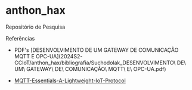 # anthon_hax
Repositório de Pesquisa

Referências

- PDF's
    [DESENVOLVIMENTO DE UM GATEWAY DE COMUNICAÇÃO MQTT E OPC-UA](2024S2-CCIoT/anthon_hax/bibliografia/Suchodolak_DESENVOLVIMENTO\ DE\ UM\ GATEWAY\ DE\ COMUNICAÇÃO\ MQTT\ E\ OPC-UA.pdf)

- [MQTT-Essentials-A-Lightweight-IoT-Protocol](https://github.com/PacktPublishing/MQTT-Essentials-A-Lightweight-IoT-Protocol)

